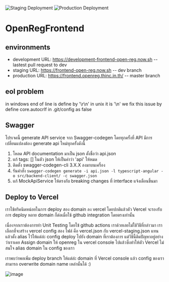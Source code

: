 ![Staging Deployment](https://github.com/thinc-org/open-reg-frontend/workflows/Staging%20Deployment/badge.svg?branch=dev)
![Production Deployment](https://github.com/thinc-org/open-reg-frontend/workflows/Production%20Deployment/badge.svg?branch=master)

# OpenRegFrontend

## environments

- development URL: https://development-frontend-open-reg.now.sh -- lastest pull request to dev
- staging URL: https://frontend-open-reg.now.sh -- dev branch
- production URL: https://frontend.openreg.thinc.in.th/ -- master branch

## eol problem

in windows end of line is define by '\r\n' in unix it is '\n'
we fix this issue by define core.autocrlf in .git/config as false

## Swagger

โปรเจคนี้ generate API service จาก Swagger-codegen โดยทุกครั้งที่ API มีการเปลี่ยนแปลงต้อง generate api ใหม่ทุกครั้งดังนี้

1. โหลด API documentation มาเป็น json ตั้งชื่อว่า api.json
2. แก้ tags: [] ในตัว json ให้เป็นคำว่า 'api' ให้หมด
3. ติดตั้ง swagger-codegen-cli 3.X.X ลงมาบนเครื่อง
4. รันคำสั่ง `swagger-codegen generate -i api.json -l typescript-angular -o src/backend-client/ -c swagger.json`
5. แก้ MockApiService ให้ตรงกับ breaking changes ที่ interface แจ้งเตือนขึ้นมา

## Deploy to Vercel

เราใช้ทริคนิดหน่อยในการ deploy สอง domain ลง vercel โดยปกติแล้วตัว Vercel จะรองรับการ deploy หลาย domain ก็ต่อเมื่อใช้ github integration โดยตรงเท่านั้น

เนื่องจากเราต้องการทำ Unit Testing โดยใข้ github actions เราด้วยเลยไม่ใช้วิธีที่กล่าวมา เราเลือกที่จะสร้าง vercel config สอง ไฟล์ คือ vercel.json กับ vercel-staging.json แทนแล้วตั้ง alias ไว้ให้แต่ล่ะ config deploy ไปยัง domain ที่เราต้องการ แต่วิธีนี้ติดปัญหาอยู่อย่างว่าเราเคย Assign domain ให้ openreg ใน vercel console ไปแล้วซึ่งทำให้ตัว Vercel ไม่สนใจ alias domain ใน config ของเรา

เราพบว่าพอเพิ่ม deploy branch ให้แต่ล่ะ domain ที่ Vercel console แล้ว
config ของเราสามารถ overwrite domain name เหล่านั้นได้ :)

![image](https://user-images.githubusercontent.com/12471844/84898405-66f1d680-b0d1-11ea-8c9d-a4f972feb50b.png)
